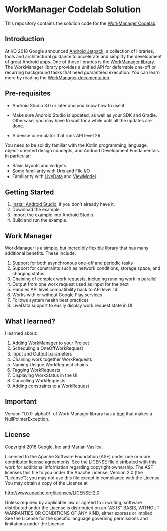 WorkManager Codelab Solution
===================================

This repository contains the solution code for the [WorkManager Codelab](https://codelabs.developers.google.com/codelabs/android-workmanager):

Introduction
------------

At I/O 2018 Google announced [Android Jetpack](https://developer.android.com//jetpack/), a collection of libraries, tools and architectural guidance to accelerate and simplify the development of great Android apps. One of those libraries is the [WorkManager library](https://developer.android.com/topic/libraries/architecture/workmanager). The WorkManager library provides a unified API for deferrable one-off or recurring background tasks that need guaranteed execution. You can learn more by reading the [WorkManager documentation](https://developer.android.com/topic/libraries/architecture/workmanager).


Pre-requisites
--------------

* Android Studio 3.0 or later and you know how to use it.

* Make sure Android Studio is updated, as well as your SDK and Gradle.
Otherwise, you may have to wait for a while until all the updates are done.

* A device or emulator that runs API level 26

You need to be solidly familiar with the Kotlin programming language,
object-oriented design concepts, and Android Development Fundamentals.
In particular:

* Basic layouts and widgets
* Some familiarity with Uris and File I/O
* Familiarity with [LiveData](https://developer.android.com/topic/libraries/architecture/livedata) and [ViewModel](https://developer.android.com/topic/libraries/architecture/viewmodel)

Getting Started
---------------

1. [Install Android Studio](https://developer.android.com/studio/install.html),
if you don't already have it.
2. Download the example.
3. Import the example into Android Studio.
4. Build and run the example.

Work Manager
------------

WorkManager is a simple, but incredibly flexible library that has many additional benefits. These include:

1. Support for both asynchronous one-off and periodic tasks
2. Support for constraints such as network conditions, storage space, and charging status
3. Chaining of complex work requests, including running work in parallel
4. Output from one work request used as input for the next
5. Handles API level compatibility back to API level 14
6. Works with or without Google Play services
7. Follows system health best practices
8. LiveData support to easily display work request state in UI

What I learned?
---------------

I learned about:

1. Adding WorkManager to your Project
2. Scheduling a OneOffWorkRequest
3. Input and Output parameters
4. Chaining work together WorkRequests
5. Naming Unique WorkRequest chains
6. Tagging WorkRequests
7. Displaying WorkStatus in the UI
8. Cancelling WorkRequests
9. Adding constraints to a WorkRequest


Important
---------

Version '1.0.0-alpha01' of Work Manager library has a [bug](https://github.com/googlesamples/android-architecture-components/issues/356) that makes a NullPointerException.

License
-------

Copyright 2018 Google, Inc and Marian Vasilca.

Licensed to the Apache Software Foundation (ASF) under one or more contributor
license agreements.  See the LICENSE file distributed with this work for
additional information regarding copyright ownership.  The ASF licenses this
file to you under the Apache License, Version 2.0 (the "License"); you may not
use this file except in compliance with the License.  You may obtain a copy of
the License at

  http://www.apache.org/licenses/LICENSE-2.0

Unless required by applicable law or agreed to in writing, software
distributed under the License is distributed on an "AS IS" BASIS, WITHOUT
WARRANTIES OR CONDITIONS OF ANY KIND, either express or implied.  See the
License for the specific language governing permissions and limitations under
the License.